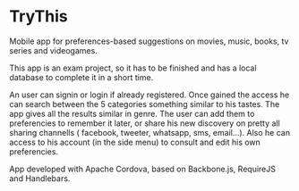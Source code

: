 # TryThis
Mobile app for preferences-based suggestions on movies, music, books, tv series and videogames.

This app is an exam project, so it has to be finished and has a local database to complete it in a short time.

An user can signin or login if already registered.
Once gained the access he can search between the 5 categories something similar to his tastes.
The app gives all the results similar in genre. 
The user can add them to preferencies to remember it later, or share his new discovery on pretty all sharing channells ( facebook, tweeter, whatsapp, sms, email...).
Also he can access to his account (in the side menu) to consult and edit his own preferencies.

App developed with Apache Cordova, based on Backbone.js, RequireJS and Handlebars.
